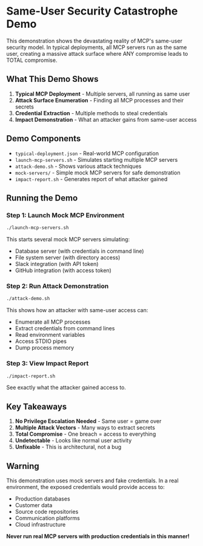 # Same-User Security Catastrophe Demo

This demonstration shows the devastating reality of MCP's same-user security model. In typical deployments, all MCP servers run as the same user, creating a massive attack surface where ANY compromise leads to TOTAL compromise.

## What This Demo Shows

1. **Typical MCP Deployment** - Multiple servers, all running as same user
2. **Attack Surface Enumeration** - Finding all MCP processes and their secrets
3. **Credential Extraction** - Multiple methods to steal credentials
4. **Impact Demonstration** - What an attacker gains from same-user access

## Demo Components

- `typical-deployment.json` - Real-world MCP configuration
- `launch-mcp-servers.sh` - Simulates starting multiple MCP servers
- `attack-demo.sh` - Shows various attack techniques
- `mock-servers/` - Simple mock MCP servers for safe demonstration
- `impact-report.sh` - Generates report of what attacker gained

## Running the Demo

### Step 1: Launch Mock MCP Environment
```bash
./launch-mcp-servers.sh
```

This starts several mock MCP servers simulating:
- Database server (with credentials in command line)
- File system server (with directory access)
- Slack integration (with API token)
- GitHub integration (with access token)

### Step 2: Run Attack Demonstration
```bash
./attack-demo.sh
```

This shows how an attacker with same-user access can:
- Enumerate all MCP processes
- Extract credentials from command lines
- Read environment variables
- Access STDIO pipes
- Dump process memory

### Step 3: View Impact Report
```bash
./impact-report.sh
```

See exactly what the attacker gained access to.

## Key Takeaways

1. **No Privilege Escalation Needed** - Same user = game over
2. **Multiple Attack Vectors** - Many ways to extract secrets
3. **Total Compromise** - One breach = access to everything
4. **Undetectable** - Looks like normal user activity
5. **Unfixable** - This is architectural, not a bug

## Warning

This demonstration uses mock servers and fake credentials. In a real environment, the exposed credentials would provide access to:
- Production databases
- Customer data
- Source code repositories
- Communication platforms
- Cloud infrastructure

**Never run real MCP servers with production credentials in this manner!**